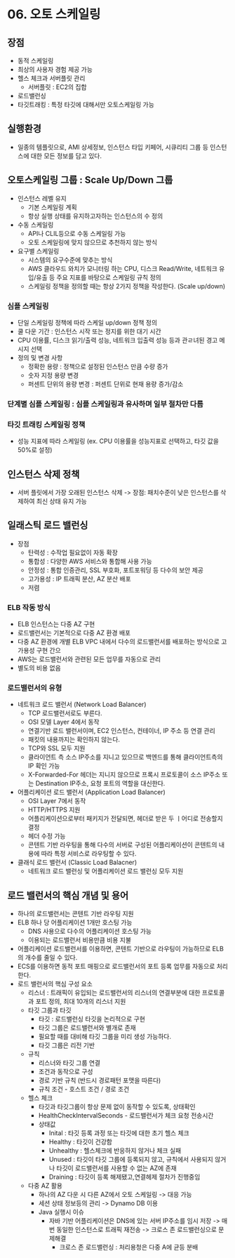 # 06. 오토 스케일링
## 장점
- 동적 스케일링
- 최상의 사용자 경험 제공 가능
- 헬스 체크과 서버플릿 관리
	- 서버플릿 : EC2의 집합
- 로드밸런싱
- 타깃트래킹 : 특정 타깃에 대해서만 오토스케일링 가능

## 실행환경
- 일종의 템플릿으로, AMI 상세정보, 인스턴스 타입 키페어, 시큐리티 그룹 등 인스턴스에 대한 모든 정보를 담고 있다.

## 오토스케일링 그룹 : Scale Up/Down 그룹
- 인스턴스 레벨 유지
	- 기본 스케일링 계획
	- 항상 실행 상태를 유지하고자하는 인스턴스의 수 정의
- 수동 스케일링
	- API나 CLIL등으로 수동 스케일링 가능
	- 오토 스케일링에 맞지 않으므로 추천하지 않는 방식
- 요구별 스케일링
	- 시스템의 요구수준에 맞추는 방식
	- AWS 클라우드 와치가 모니터링 하는 CPU, 디스크 Read/Write, 네트워크 유입/유출 등 주요 지표를 바탕으로 스케일링 규칙 정의
	- 스케일링 정책을 정의할 때는 항상 2가지 정책을 작성한다. (Scale up/down)
### 심플 스케일링
- 단일 스케일링 정책에 따라 스케일 up/down 정책 정의
- 쿨 다운 기간 : 인스턴스 시작 또는 정지를 위한 대기 시간
- CPU 이용률, 디스크 읽기/출력 성능, 네트워크 입출력 성능 등과 관ㄹ녀된 경고 메시지 선택
- 정의 및 변경 사항
	- 정확한 용량 : 정책으로 설정된 인스턴스 만큼 수량 증가
	- 숫자 지정 용량 변경
	- 퍼센트 단위의 용량 변경 : 퍼센트 단위로 현재 용량 증가/감소
### 단계별 심플 스케일링 : 심플 스케일링과 유사하며 일부 절차만 다름
### 타깃 트래킹 스케일링 정책
- 성능 지표에 따라 스케일링 (ex. CPU 이용률을 성능지표로 선택하고, 타깃 값을 50%로 설정)

## 인스턴스 삭제 정책
- 서버 플릿에서 가장 오래된 인스턴스 삭제 -> 장점: 패치수준이 낮은 인스턴스를 삭제하여 최신 상태 유지 가능

## 일래스틱 로드 밸런싱
- 장점
	- 탄력성 : 수작업 필요없이 자동 확장
	- 통합성 : 다양한 AWS 서비스와 통합해 사용 가능
	- 안정성 : 통합 인증관리, SSL 부호화, 포트포워딩 등 다수의 보안 제공
	- 고가용성 : IP 트래픽 분산, AZ 분산 배포
	- 저렴
### ELB 작동 방식
- ELB 인스턴스는 다중 AZ 구현
- 로드밸런서는 기본적으로 다중 AZ 환경 배포
- 다중 AZ 환경에 개별 ELB VPC 내에서 다수의 로드밸런서를 배포하는 방식으로 고가용성 구현 간으
- AWS는 로드밸런서와 관련된 모든 업무를 자동으로 관리
- 별도의 비용 없음
### 로드밸런서의 유형
- 네트워크 로드 밸런서 (Network Load Balancer)
	- TCP 로드밸런서로도 부른다.
	- OSI 모델 Layer 4에서 동작
	- 연결기반 로드 밸런서이며, EC2 인스턴스, 컨테이너, IP 주소 등 연결 관리
	- 패킷의 내용까지는 확인하지 않는다.
	- TCP와 SSL 모두 지원
	- 클라이언트 측 소스 IP주소를 지니고 있으므로 백엔드를 통해 클라이언트측의 IP 확인 가능
	- X-Forwarded-For 헤더는 지니지 않으므로 프록시 프로토콜이 소스 IP주소 또는 Destination IP주소, 요청 포트의 역할을 대신한다.
- 어플리케이션 로드 밸런서 (Application Load Balancer)
	- OSI Layer 7에서 동작
	- HTTP/HTTPS 지원
	- 어플리케이션으로부터 패키지가 전달되면, 헤더로 받은 두 ㅣ어디로 전송할지 결정
	- 헤더 수정 가능
	- 콘텐트 기반 라우팅을 통해 다수의 서버로 구성된 어플리케이션이 콘텐트의 내용에 따라 특정 서비스로 라우팅할 수 있다.
- 클래식 로드 밸런서 (Classic Load Balacner)
	- 네트워크 로드 밸런싱 및 어플리케이션 로드 밸런싱 모두 지원

## 로드 밸런서의 핵심 개념 및 용어
- 하나의 로드밸런서는 콘텐트 기반 라우팅 지원
- ELB 하나 당 어플리케이션 1개만 호스팅 가능
	- DNS 사용으로 다수의 어플리케이션 호스팅 가능
	- 이용되는 로드밸런서 비용만큼 비용 지불
- 어플리케이션 로드밸런서를 이용하면, 콘텐트 기반으로 라우팅이 가능하므로 ELB의 개수를 줄일 수 있다.
- ECS를 이용하면 동적 포트 매핑으로 로드밸런서의 포트 등록 업무를 자동으로 처리한다.
- 로드 밸런서의 핵심 구성 요소
	- 리스너 : 트래픽이 유입되는 로드밸런서의 리스너의 연결부분에 대한 프로토콜과 포트 정의, 최대 10개의 리스너 지원
	- 타깃 그룹과 타깃
		- 타깃 : 로드밸런싱 타깃을 논리적으로 구현
		- 타깃 그룹은 로드밸런서와 별개로 존재
		- 필요할 때를 대비해 타깃 그룹을 미리 생성 가능하다.
		- 타깃 그룹은 리전 기반
	- 규칙
		- 리스너와 타깃 그룹 연결
		- 조건과 동작으로 구성
		- 경로 기반 규칙 (반드시 경로패턴 포맷을 따른다)
		- 규칙 조건 - 호스트 조건 / 경로 조건
	- 헬스 체크
		- 타깃과 타깃그룹이 항상 문제 없이 동작할 수 있도록, 상태확인
		- HealthCheckIntervalSeconds - 로드밸런서가 체크 요청 전송시간
		- 상태값
			- Inital : 타깃 등록 과정 또는 타깃에 대한 초기 헬스 체크
			- Healthy : 타깃이 건강함
			- Unhealthy : 헬스체크에 반응하지 않거나 체크 실패
			- Unused : 타깃이 타깃 그룹에 등록되지 않고, 규칙에서 사용되지 않거나 타깃이 로드밸런서를 사용할 수 없는 AZ에 존재
			- Draining : 타깃이 등록 해제됐고,연결헤제 절차가 진행중임
	- 다중 AZ 활용
		- 하나의 AZ 다운 시 다른 AZ에서 오토 스케일링 -> 대응 가능
		- 세션 상태 정보등의 관리 -> Dynamo DB 이용
		- Java 실행시 이슈
			- 자바 기반 어플리케이션은 DNS에 있는 서버 IP주소를 임시 저장 -> 매번 동일한 인스턴스로 트래픽 재전송 -> 크로스 존 로드밸런싱으로 문제해결
				- 크로스 존 로드밸런싱 : 처리용청은 다중 A에 균등 분배
